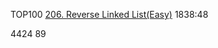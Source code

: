 TOP100
[206. Reverse Linked List(Easy)](https://leetcode.com/problems/reverse-linked-list/description/)
1838:48  

4424
89

